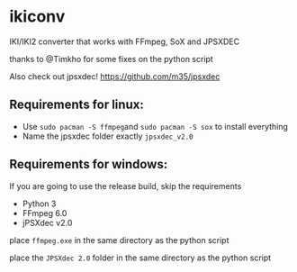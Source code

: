 # ikiconv
IKI/IKI2 converter that works with FFmpeg, SoX and JPSXDEC

thanks to @Timkho for some fixes on the python script

Also check out jpsxdec!
https://github.com/m35/jpsxdec

## Requirements for linux:
- Use `sudo pacman -S ffmpeg`and `sudo pacman -S sox` to install everything
- Name the jpsxdec folder exactly `jpsxdec_v2.0`

## Requirements for windows:

If you are going to use the release build, skip the requirements
-   Python 3
-   FFmpeg 6.0
-   jPSXdec v2.0

place `ffmpeg.exe` in the same directory as the python script

place the `JPSXdec 2.0` folder in the same directory as the python script
